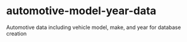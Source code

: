 automotive-model-year-data
==========================

Automotive data including vehicle model, make, and year for database creation